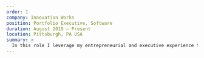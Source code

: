```yaml
---
order: 1
company: Innovation Works
position: Portfolio Executive, Software
duration: August 2019 – Present
location: Pittsburgh, PA USA
summary: >
  In this role I leverage my entrepreneurial and executive experience to help companies in the Innovation Works portfolio find mentors, funding, customers, and the staff they need to grow their businesses. I scout early-stage high-tech startups to identify good candidates for seed-stage investment by Innovation Works, or to identify high-quality applications to our accelerators, Alphalab and Alphalab Gear.
---
```

